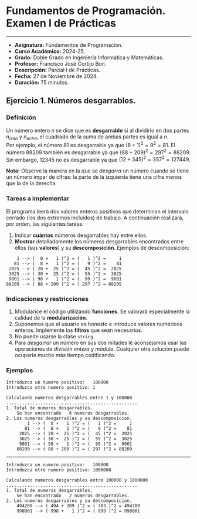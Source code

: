# Fundamentos de Programación. Examen I de Prácticas

***

- **Asignatura:** Fundamentos de Programación.
- **Curso Académico:** 2024-25.
- **Grado:** Doble Grado en Ingeniería Informática y Matemáticas.
- **Profesor:** Francisco José Cortijo Bon.
- **Descripción:** Parcial I de Prácticas.
- **Fecha:** 27 de Noviembre de 2024.
- **Duración:** 75 minutos.

## Ejercicio 1. Números desgarrables.
### Definición
Un número entero $n$ se dice que es **desgarrable** si al dividirlo en dos partes $n_{izda}$ y $n_{dcha}$, el cuadrado de la suma de ambas partes es igual a $n$.  
Por ejemplo, el número 81 es desgarrable ya que $(8+1)^2 = 9^2 = 81$. El número $88209$ también es desgarrable ya que $(88+209)^2=297^2 = 88209$. Sin embargo, $12345$ no es desgarrable ya que $(12 + 345)^2 = 357^2 = 127449$.  
  
**Nota:** Observe la manera en la que se *desgarra* un número cuando se tiene un número impar de cifras: la parte de la izquierda tiene una cifra menos que la de la derecha.

### Tareas a implementar
El programa leerá dos valores enteros positivos que determinan el intervalo cerrado (los dos extremos incluidos) de trabajo. A continuación realizará, por orden, las siguientes tareas:
1. Indicar **cuántos** números desgarrables hay entre ellos.
2. **Mostrar** detalladamente los números desgarrables encontrados entre ellos (sus **valores**) y su **descomposición**. Ejemplos de descomposición:
```
    1 --> (  0 +   1 )^2 = (   1 )^2 =     1
   81 --> (  8 +   1 )^2 = (   9 )^2 =    81
 2025 --> ( 20 +  25 )^2 = (  45 )^2 =  2025
 3025 --> ( 30 +  25 )^2 = (  55 )^2 =  3025
 9801 --> ( 98 +   1 )^2 = (  99 )^2 =  9801
88209 --> ( 88 + 209 )^2 = ( 297 )^2 = 88209
```

### Indicaciones y restricciones
1. Modularice el código utilizando **funciones**. Se valorará especialmente la calidad de la **modularización**.
2. Suponemos que el usuario es honesto e introduce valores numéricos enteros. Implemente los **filtros** que sean necesarios.
3. No puede usarse la clase `string`.
4. Para *desgarrar* un número en sus dos mitades le aconsejamos usar las operaciones de *división entera* y *módulo*. Cualquier otra solución puede ocuparle mucho más tiempo codificando.

### Ejemplos
```
Introduzca un numero positivo:   100000
Introduzca otro numero positivo: 1

Calculando numeros desgarrables entre 1 y 100000
..................................................
1. Total de numeros desgarrables.
    Se han encontrado   6 numeros desgarrables.
2. Los numeros desgarrables y su descomposicion.
        1 --> (  0 +   1 )^2 = (   1 )^2 =     1
       81 --> (  8 +   1 )^2 = (   9 )^2 =    81
     2025 --> ( 20 +  25 )^2 = (  45 )^2 =  2025
     3025 --> ( 30 +  25 )^2 = (  55 )^2 =  3025
     9801 --> ( 98 +   1 )^2 = (  99 )^2 =  9801
    88209 --> ( 88 + 209 )^2 = ( 297 )^2 = 88209
```
***
```
Introduzca un numero positivo:   100000
Introduzca otro numero positivo: 1000000

Calculando numeros desgarrables entre 100000 y 1000000
..................................................
1. Total de numeros desgarrables.
    Se han encontrado   2 numeros desgarrables.
2. Los numeros desgarrables y su descomposicion.
    494209 --> ( 494 + 209 )^2 = ( 703 )^2 = 494209
    998001 --> ( 998 +   1 )^2 = ( 999 )^2 = 998001
```
